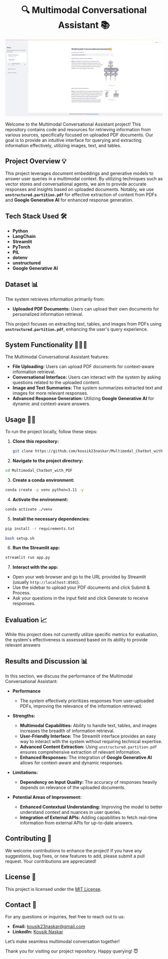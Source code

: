 <h1 align="center">🔍 Multimodal Conversational Assistant 📚</h1>
<p align="center">
  <img src="image/Multimodal_chat_1.png" alt="Multimodal Conversational Assistant" width="600"/>
</p>
<p>
  Welcome to the Multimodal Conversational Assistant project! This repository contains code and resources for retrieving information from various sources, specifically focused on uploaded PDF documents. Our goal is to provide an intuitive interface for querying and extracting information effectively, utilizing images, text, and tables.
</p>

## Project Overview 💡
This project leverages document embeddings and generative models to answer user queries in a multimodal context. By utilizing techniques such as vector stores and conversational agents, we aim to provide accurate responses and insights based on uploaded documents. Notably, we use **`unstructured.partition.pdf`** for effective extraction of content from PDFs and **Google Generative AI** for enhanced response generation.

## Tech Stack Used 🛠️
- **Python**
- **LangChain**
- **Streamlit**
- **PyTorch**
- **PIL**
- **dotenv**
- **unstructured**
- **Google Generative AI**

## Dataset 📊
The system retrieves information primarily from:

- **Uploaded PDF Documents:** Users can upload their own documents for personalized information retrieval.

This project focuses on extracting text, tables, and images from PDFs using **`unstructured.partition.pdf`**, enhancing the user's query experience.

## System Functionality 🧑🏻‍💻
The Multimodal Conversational Assistant features:

- **File Uploading:** Users can upload PDF documents for context-aware information retrieval.
- **Conversational Interface:** Users can interact with the system by asking questions related to the uploaded content.
- **Image and Text Summaries:** The system summarizes extracted text and images for more relevant responses.
- **Advanced Response Generation:** Utilizing **Google Generative AI** for dynamic and context-aware answers.

## Usage 💪🏻
To run the project locally, follow these steps:

1. **Clone this repository:**
   ```bash
   git clone https://github.com/kousik23naskar/Multimodal_Chatbot_with_PDF.git
   ```
2. **Navigate to the project directory:**
  ```bash
  cd Multimodal_Chatbot_with_PDF
  ```
3. **Create a conda environment:**
  ```bash
  conda create -p venv python=3.11 -y
  ```
4. **Activate the environment:**
  ```bash
  conda activate ./venv
  ```
5. **Install the necessary dependencies:**
  ```bash
  pip install -r requirements.txt
  ```
  ```bash
  bash setup.sh
  ```
6. **Run the Streamlit app:**
  ```bash
  streamlit run app.py
  ```
7. **Interact with the app:**
- Open your web browser and go to the URL provided by Streamlit (usually `http://localhost:8501`).
- Use the sidebar to upload your PDF documents and click Submit & Process.
- Ask your questions in the input field and click Generate to receive responses.

## Evaluation 📈
While this project does not currently utilize specific metrics for evaluation, the system's effectiveness is assessed based on its ability to provide relevant answers

## Results and Discussion 📊
In this section, we discuss the performance of the Multimodal Conversational Assistant:

- **Performance**

  - The system effectively prioritizes responses from user-uploaded PDFs, improving the relevance of the information retrieved.
  
- **Strengths:**

  - **Multimodal Capabilities:** Ability to handle text, tables, and images increases the breadth of information retrieval.
  - **User-Friendly Interface:** The Streamlit interface provides an easy way to interact with the system without requiring technical expertise.
  - **Advanced Content Extraction:** Using `unstructured.partition.pdf` ensures comprehensive extraction of relevant information.
  - **Enhanced Responses:** The integration of **Google Generative AI** allows for context-aware and dynamic responses.
  
- **Limitations:**

  - **Dependency on Input Quality:** The accuracy of responses heavily depends on relevance of the uploaded documents.
  
- **Potential Areas of Improvement:**

  - **Enhanced Contextual Understanding:** Improving the model to better understand context and nuances in user queries.
  - **Integration of External APIs:** Adding capabilities to fetch real-time information from external APIs for up-to-date answers.

## Contributing 🤝
We welcome contributions to enhance the project! If you have any suggestions, bug fixes, or new features to add, please submit a pull request. Your contributions are appreciated!

## License 🔐
This project is licensed under the [MIT License](LICENSE).

## Contact 📩
For any questions or inquiries, feel free to reach out to us:
- **Email:** kousik23naskar@gmail.com
- **LinkedIn:** [Kousik Naskar](https://www.linkedin.com/in/dr-kousik-naskar/)

Let’s make seamless multimodal conversation together!

Thank you for visiting our project repository. Happy querying! 😇
